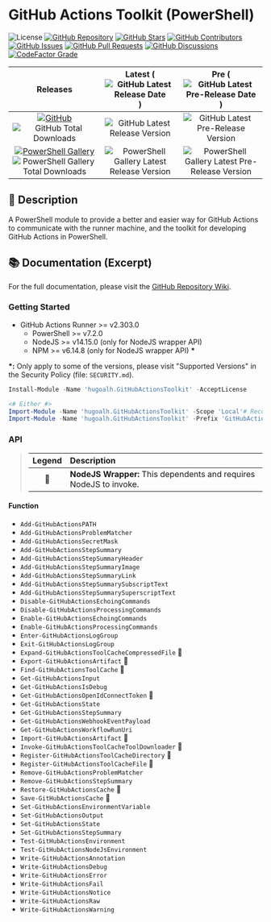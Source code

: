 # GitHub Actions Toolkit (PowerShell)

![License](https://img.shields.io/static/v1?label=License&message=MIT&style=flat-square "License")
[![GitHub Repository](https://img.shields.io/badge/Repository-181717?logo=github&logoColor=ffffff&style=flat-square "GitHub Repository")](https://github.com/hugoalh-studio/ghactions-toolkit-powershell)
[![GitHub Stars](https://img.shields.io/github/stars/hugoalh-studio/ghactions-toolkit-powershell?label=Stars&logo=github&logoColor=ffffff&style=flat-square "GitHub Stars")](https://github.com/hugoalh-studio/ghactions-toolkit-powershell/stargazers)
[![GitHub Contributors](https://img.shields.io/github/contributors/hugoalh-studio/ghactions-toolkit-powershell?label=Contributors&logo=github&logoColor=ffffff&style=flat-square "GitHub Contributors")](https://github.com/hugoalh-studio/ghactions-toolkit-powershell/graphs/contributors)
[![GitHub Issues](https://img.shields.io/github/issues-raw/hugoalh-studio/ghactions-toolkit-powershell?label=Issues&logo=github&logoColor=ffffff&style=flat-square "GitHub Issues")](https://github.com/hugoalh-studio/ghactions-toolkit-powershell/issues)
[![GitHub Pull Requests](https://img.shields.io/github/issues-pr-raw/hugoalh-studio/ghactions-toolkit-powershell?label=Pull%20Requests&logo=github&logoColor=ffffff&style=flat-square "GitHub Pull Requests")](https://github.com/hugoalh-studio/ghactions-toolkit-powershell/pulls)
[![GitHub Discussions](https://img.shields.io/github/discussions/hugoalh-studio/ghactions-toolkit-powershell?label=Discussions&logo=github&logoColor=ffffff&style=flat-square "GitHub Discussions")](https://github.com/hugoalh-studio/ghactions-toolkit-powershell/discussions)
[![CodeFactor Grade](https://img.shields.io/codefactor/grade/github/hugoalh-studio/ghactions-toolkit-powershell?label=Grade&logo=codefactor&logoColor=ffffff&style=flat-square "CodeFactor Grade")](https://www.codefactor.io/repository/github/hugoalh-studio/ghactions-toolkit-powershell)

| **Releases** | **Latest** (![GitHub Latest Release Date](https://img.shields.io/github/release-date/hugoalh-studio/ghactions-toolkit-powershell?label=&style=flat-square "GitHub Latest Release Date")) | **Pre** (![GitHub Latest Pre-Release Date](https://img.shields.io/github/release-date-pre/hugoalh-studio/ghactions-toolkit-powershell?label=&style=flat-square "GitHub Latest Pre-Release Date")) |
|:-:|:-:|:-:|
| [![GitHub](https://img.shields.io/badge/GitHub-181717?logo=github&logoColor=ffffff&style=flat-square "GitHub")](https://github.com/hugoalh-studio/ghactions-toolkit-powershell/releases) ![GitHub Total Downloads](https://img.shields.io/github/downloads/hugoalh-studio/ghactions-toolkit-powershell/total?label=&style=flat-square "GitHub Total Downloads") | ![GitHub Latest Release Version](https://img.shields.io/github/release/hugoalh-studio/ghactions-toolkit-powershell?sort=semver&label=&style=flat-square "GitHub Latest Release Version") | ![GitHub Latest Pre-Release Version](https://img.shields.io/github/release/hugoalh-studio/ghactions-toolkit-powershell?include_prereleases&sort=semver&label=&style=flat-square "GitHub Latest Pre-Release Version") |
| [![PowerShell Gallery](https://img.shields.io/badge/PowerShell%20Gallery-0072C6?logo=powershell&logoColor=ffffff&style=flat-square "PowerShell Gallery")](https://www.powershellgallery.com/packages/hugoalh.GitHubActionsToolkit) ![PowerShell Gallery Total Downloads](https://img.shields.io/powershellgallery/dt/hugoalh.GitHubActionsToolkit?label=&style=flat-square "PowerShell Gallery Total Downloads") | ![PowerShell Gallery Latest Release Version](https://img.shields.io/powershellgallery/v/hugoalh.GitHubActionsToolkit?label=&style=flat-square "PowerShell Gallery Latest Release Version") | ![PowerShell Gallery Latest Pre-Release Version](https://img.shields.io/powershellgallery/v/hugoalh.GitHubActionsToolkit?include_prereleases&label=&style=flat-square "PowerShell Gallery Latest Pre-Release Version") |

## 📝 Description

A PowerShell module to provide a better and easier way for GitHub Actions to communicate with the runner machine, and the toolkit for developing GitHub Actions in PowerShell.

## 📚 Documentation (Excerpt)

For the full documentation, please visit the [GitHub Repository Wiki](https://github.com/hugoalh-studio/ghactions-toolkit-powershell/wiki).

### Getting Started

- GitHub Actions Runner >= v2.303.0
  - PowerShell >= v7.2.0
  - NodeJS >= v14.15.0 (only for NodeJS wrapper API)
  - NPM >= v6.14.8 (only for NodeJS wrapper API) **\***

**\*:** Only apply to some of the versions, please visit "Supported Versions" in the Security Policy (file: `SECURITY.md`).

```ps1
Install-Module -Name 'hugoalh.GitHubActionsToolkit' -AcceptLicense
```

```ps1
<# Either #>
Import-Module -Name 'hugoalh.GitHubActionsToolkit' -Scope 'Local'# Recommend
Import-Module -Name 'hugoalh.GitHubActionsToolkit' -Prefix 'GitHubActions' -Scope 'Local'# Changeable Prefix
```

### API

> | **Legend** | **Description** |
> |:-:|:--|
> | 🔘 | **NodeJS Wrapper:** This dependents and requires NodeJS to invoke. |

#### Function

- `Add-GitHubActionsPATH`
- `Add-GitHubActionsProblemMatcher`
- `Add-GitHubActionsSecretMask`
- `Add-GitHubActionsStepSummary`
- `Add-GitHubActionsStepSummaryHeader`
- `Add-GitHubActionsStepSummaryImage`
- `Add-GitHubActionsStepSummaryLink`
- `Add-GitHubActionsStepSummarySubscriptText`
- `Add-GitHubActionsStepSummarySuperscriptText`
- `Disable-GitHubActionsEchoingCommands`
- `Disable-GitHubActionsProcessingCommands`
- `Enable-GitHubActionsEchoingCommands`
- `Enable-GitHubActionsProcessingCommands`
- `Enter-GitHubActionsLogGroup`
- `Exit-GitHubActionsLogGroup`
- `Expand-GitHubActionsToolCacheCompressedFile` 🔘
- `Export-GitHubActionsArtifact` 🔘
- `Find-GitHubActionsToolCache` 🔘
- `Get-GitHubActionsInput`
- `Get-GitHubActionsIsDebug`
- `Get-GitHubActionsOpenIdConnectToken` 🔘
- `Get-GitHubActionsState`
- `Get-GitHubActionsStepSummary`
- `Get-GitHubActionsWebhookEventPayload`
- `Get-GitHubActionsWorkflowRunUri`
- `Import-GitHubActionsArtifact` 🔘
- `Invoke-GitHubActionsToolCacheToolDownloader` 🔘
- `Register-GitHubActionsToolCacheDirectory` 🔘
- `Register-GitHubActionsToolCacheFile` 🔘
- `Remove-GitHubActionsProblemMatcher`
- `Remove-GitHubActionsStepSummary`
- `Restore-GitHubActionsCache` 🔘
- `Save-GitHubActionsCache` 🔘
- `Set-GitHubActionsEnvironmentVariable`
- `Set-GitHubActionsOutput`
- `Set-GitHubActionsState`
- `Set-GitHubActionsStepSummary`
- `Test-GitHubActionsEnvironment`
- `Test-GitHubActionsNodeJsEnvironment`
- `Write-GitHubActionsAnnotation`
- `Write-GitHubActionsDebug`
- `Write-GitHubActionsError`
- `Write-GitHubActionsFail`
- `Write-GitHubActionsNotice`
- `Write-GitHubActionsRaw`
- `Write-GitHubActionsWarning`
